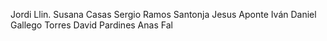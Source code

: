 Jordi Llin.
Susana Casas
Sergio Ramos Santonja
Jesus Aponte
Iván Daniel Gallego Torres
David Pardines
Anas Fal


